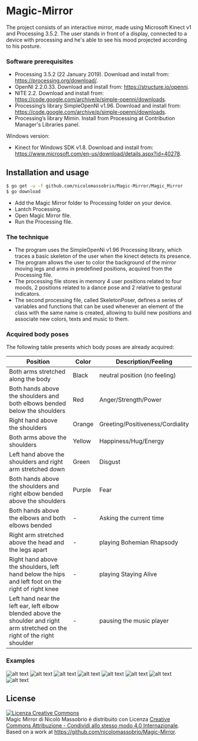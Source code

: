 # Magic-Mirror

The project consists of an interactive mirror, made using Microsoft Kinect v1 and Processing 3.5.2. The user stands in front of a display, connected to a device with processing and he's able to see his mood projected according to his posture.

### Software prerequisites 

* Processing 3.5.2 (22 January 2019). Download and install from: https://processing.org/download/.
* OpenNI 2.2.0.33. Download and install from: https://structure.io/openni.
* NITE 2.2. Download and install from: https://code.google.com/archive/p/simple-openni/downloads.
* Processing’s library SimpleOpenNI v1.96. Download and install from: https://code.google.com/archive/p/simple-openni/downloads.
* Processing’s library Mimin. Install from Processing at Contribution Manager's Libraries panel.

Windows version:
* Kinect for Windows SDK v1.8. Download and install from: https://www.microsoft.com/en-us/download/details.aspx?id=40278.

## Installation and usage
```bash
$ go get -u -f github.com/nicolomassobrio/Magic-Mirror/Magic_Mirror
$ go download
```
* Add the Magic Mirror folder to Processing folder on your device.
* Lantch Processing.
* Open Magic Mirror file.
* Run the Processing file.

### The technique

* The program uses the SimpleOpenNi v1.96 Processing library, which traces a basic skeleton of the user when the kinect detects its presence.
*  The program allows the user to color the background of the mirror moving legs and arms in predefined positions, acquired from the Processing file.
* The processing file stores in memory 4 user positions related to four moods, 2 positions related to a dance pose and 2 relative to gestural indicators.
* The second processing file, called SkeletonPoser, defines a series of variables and functions that can be used whenever an element of the class with the same name is created, allowing to build new positions and associate new colors, texts and music to them.

### Acquired body poses

The following table presents which body poses are already acquired:

| Position | Color | Description/Feeling |
| --- | --- | --- |
| Both arms stretched along the body | Black | neutral position (no feeling) |
| Both hands above the shoulders and both elbows bended below the shoulders | Red | Anger/Strength/Power |
| Right hand above the shoulders | Orange | Greeting/Positiveness/Cordiality |
| Both arms above the shoulders | Yellow | Happiness/Hug/Energy |
| Left hand above the shoulders and right arm stretched down | Green | Disgust |
| Both hands above the shoulders and right elbow bended above the shoulders | Purple | Fear |
| Both hands above the elbows and both elbows bended | - | Asking the current time |
| Right arm stretched above the head and the legs apart | - | playing Bohemian Rhapsody |
| Right hand above the shoulders, left hand below the hips and left foot on the right of right knee | - | playing Staying Alive |
| Left hand near the left ear, left elbow blended above the shoulder and right arm stretched on the right of the right shoulder | - | pausing the music player |

### Examples
![alt text](https://github.com/nicolomassobrio/Magic-Mirror/blob/master/Images/Anger_Power.PNG)
![alt text](https://github.com/nicolomassobrio/Magic-Mirror/blob/master/Images/Hug.PNG)
![alt text](https://github.com/nicolomassobrio/Magic-Mirror/blob/master/Images/Disgust.PNG)
![alt text](https://github.com/nicolomassobrio/Magic-Mirror/blob/master/Images/Greeting.PNG)
![alt text](https://github.com/nicolomassobrio/Magic-Mirror/blob/master/Images/Fear.PNG)
![alt text](https://github.com/nicolomassobrio/Magic-Mirror/blob/master/Images/Time.PNG)
![alt text](https://github.com/nicolomassobrio/Magic-Mirror/blob/master/Images/PlayMusic.PNG)
![alt text](https://github.com/nicolomassobrio/Magic-Mirror/blob/master/Images/PauseMusic.PNG)



## License
<a rel="license" href="http://creativecommons.org/licenses/by-sa/4.0/"><img alt="Licenza Creative Commons" style="border-width:0" src="https://i.creativecommons.org/l/by-sa/4.0/88x31.png" /></a><br /><span xmlns:dct="http://purl.org/dc/terms/" property="dct:title">Magic Mirror</span> di<span xmlns:cc="http://creativecommons.org/ns#" property="cc:attributionName"> Nicolò Massobrio</span> è distribuito con Licenza <a rel="license" href="http://creativecommons.org/licenses/by-sa/4.0/">Creative Commons Attribuzione - Condividi allo stesso modo 4.0 Internazionale</a>.<br />Based on a work at <a xmlns:dct="http://purl.org/dc/terms/" href="https://github.com/nicolomassobrio/Magic-Mirror" rel="dct:source">https://github.com/nicolomassobrio/Magic-Mirror</a>.

